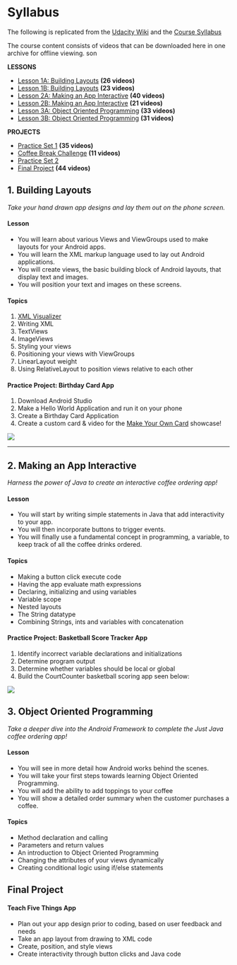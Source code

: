# Syllabus

The following is replicated from the [Udacity Wiki](https://www.udacity.com/wiki/ud837) and the [Course Syllabus](https://www.udacity.com/course/android-development-for-beginners--ud837)

The course content consists of videos that can be downloaded here in one archive for offline viewing.
son 

**LESSONS**
* [Lesson 1A: Building Layouts](lessons/1a_building_layouts.md) **(26 videos)**
* [Lesson 1B: Building Layouts](lessons/1b_building_layouts.md) **(23 videos)**
* [Lesson 2A: Making an App Interactive](lessons/2a_making_an_app_interactive.md) **(40 videos)**
* [Lesson 2B: Making an App Interactive](lessons/2b_making_an_app_interactive.md) **(21 videos)**
* [Lesson 3A: Object Oriented Programming](lessons/3a_object_oriented_programming.md) **(33 videos)**
* [Lesson 3B: Object Oriented Programming](lessons/3b_object_oriented_programming.md) **(31 videos)**

**PROJECTS**
* [Practice Set 1](lessons/practice_set_1.md) **(35 videos)**
* [Coffee Break Challenge](lessons/coffee_break_challenge.md) **(11 videos)**
* [Practice Set 2](lessons/practice_set_2.md)
* [Final Project](lessons/final_project.md) **(44 videos)**


## 1. Building Layouts

*Take your hand drawn app designs and lay them out on the phone screen.*

#### Lesson
 * You will learn about various Views and ViewGroups used to make layouts for your Android apps. 
 * You will learn the XML markup language used to lay out Android applications. 
 * You will create views, the basic building block of Android layouts, that display text and images. 
 * You will position your text and images on these screens. 

#### Topics
1. [XML Visualizer](http://labs.udacity.com/android-visualizer/#/android/sandbox)
2. Writing XML
2. TextViews 
3. ImageViews
3. Styling your views
4. Positioning your views with ViewGroups
5. LinearLayout weight
6. Using RelativeLayout to position views relative to each other

#### Practice Project: Birthday Card App

1. Download Android Studio
2. Make a Hello World Application and run it on your phone
3. Create a Birthday Card Application
4. Create a custom card & video for the [Make Your Own Card](http://discussions.udacity.com/t/make-your-own-card/19643) showcase!

![](https://lh3.googleusercontent.com/TB8BsLE1YiTXZkirAr-5MXsvKLgWEXCkqUBmEglfJ-XzV-DJVX5ILNYoJuEo6bABORgpXWxP9wm6w1xFoLHb=s500)

---


## 2. Making an App Interactive

*Harness the power of Java to create an interactive coffee ordering app!* 


#### Lesson
* You will start by writing simple statements in Java that add interactivity to your app.
* You will then incorporate buttons to trigger events. 
* You will finally use a fundamental concept in programming, a variable, to keep track of all the coffee drinks ordered.

#### Topics
* Making a button click execute code
* Having the app evaluate math expressions
* Declaring, initializing and using variables
* Variable scope
* Nested layouts
* The String datatype
* Combining Strings, ints and variables with concatenation

#### Practice Project: Basketball Score Tracker App
1. Identify incorrect variable declarations and initializations
2. Determine program output
3. Determine whether variables should be local or global
4. Build the CourtCounter basketball scoring app seen below:

![](https://lh3.googleusercontent.com/Gdjy4z94g7Drzkvm3ow5Y-M5STJ0ddY7n40eJG-_m166FddQXwWw4w3uatD4FUtQ-_bcUI-xY6JXmoSM3Ok=s500)


## 3. Object Oriented Programming

*Take a deeper dive into the Android Framework to complete the Just Java coffee ordering app!* 

#### Lesson
* You will see in more detail how Android works behind the scenes.
* You will take your first steps towards learning Object Oriented Programming. 
* You will add the ability to add toppings to your coffee
* You will show a detailed order summary when the customer purchases a coffee.

#### Topics
* Method declaration and calling
* Parameters and return values
* An introduction to Object Oriented Programming
* Changing the attributes of your views dynamically
* Creating conditional logic using if/else statements


## Final Project

#### Teach Five Things App
* Plan out your app design prior to coding, based on user feedback and needs
* Take an app layout from drawing to XML code
* Create, position, and style views
* Create interactivity through button clicks and Java code